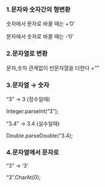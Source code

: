 ### 1.**문자와 숫자간의 형변환**

숫자에서 문자로 바꿀 때는 +’0’

문자에서 숫자로 바꿀 때는 -‘0’   


### 2.**문자열로 변환**

문자,숫자 관계없이 빈문자열을 더한다 +”” 


### 3.**문자열 → 숫자**

“3” → 3 (정수일때)

Integer.parseInt(“3”);

“3.4” → 3.4 (실수일때)

Double.parseDouble(“3.4);


### 4.**문자열에서 문자로**

“3” → ‘3’

“3”.CharAt(0);
